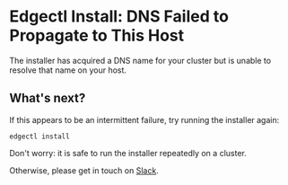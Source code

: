 # Edgectl Install: DNS Failed to Propagate to This Host

The installer has acquired a DNS name for your cluster but is unable to resolve that name on your host.

## What's next?

If this appears to be an intermittent failure, try running the installer again:

```shell
edgectl install
```

Don't worry: it is safe to run the installer repeatedly on a cluster.

Otherwise, please get in touch on [Slack](http://d6e.co/slack).
